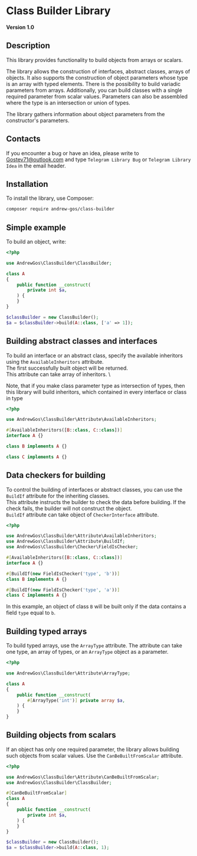 # Class Builder Library

**Version 1.0**

## Description

This library provides functionality to build objects from arrays or scalars.

The library allows the construction of interfaces, abstract classes, arrays of objects. It also supports the construction of object parameters whose type is an array with typed elements. There is the possibility to build variadic parameters from arrays. Additionally, you can build classes with a single required parameter from scalar values. Parameters can also be assembled where the type is an intersection or union of types.

The library gathers information about object parameters from the constructor's parameters.

## Contacts

If you encounter a bug or have an idea, please write to [Gostev71@outlook.com](Gostev71@outlook.com) and type `Telegram Library Bug` or `Telegram Library Idea` in the email header.

## Installation

To install the library, use Composer:

```sh
composer require andrew-gos/class-builder
```

## Simple example

To build an object, write:
```php
<?php

use AndrewGos\ClassBuilder\ClassBuilder;

class A
{
    public function __construct(
        private int $a,
    ) {
    }
}

$classBuilder = new ClassBuilder();
$a = $classBuilder->build(A::class, ['a' => 1]);
```

## Building abstract classes and interfaces

To build an interface or an abstract class, specify the available inheritors using the `AvailableInheritors` attribute. \
The first successfully built object will be returned. \
This attribute can take array of inheritors. \

Note, that if you make class parameter type as intersection of types, then this library will build inheritors,
which contained in every interface or class in type

```php
<?php

use AndrewGos\ClassBuilder\Attribute\AvailableInheritors;

#[AvailableInheritors([B::class, C::class])]
interface A {}

class B implements A {}

class C implements A {}
```

## Data checkers for building

To control the building of interfaces or abstract classes, you can use the `BuildIf` attribute for the inheriting classes. \
This attribute instructs the builder to check the data before building. If the check fails, the builder will not construct the object. \
`BuildIf` attribute can take object of `CheckerInterface` attribute.

```php
<?php

use AndrewGos\ClassBuilder\Attribute\AvailableInheritors;
use AndrewGos\ClassBuilder\Attribute\BuildIf;
use AndrewGos\ClassBuilder\Checker\FieldIsChecker;

#[AvailableInheritors([B::class, C::class])]
interface A {}

#[BuildIf(new FieldIsChecker('type', 'b'))]
class B implements A {}

#[BuildIf(new FieldIsChecker('type', 'a'))]
class C implements A {}
```
In this example, an object of class `B` will be built only if the data contains a field `type` equal to `b`.

## Building typed arrays

To build typed arrays, use the `ArrayType` attribute. The attribute can take one type, an array of types, or an `ArrayType` object as a parameter.

```php
<?php

use AndrewGos\ClassBuilder\Attribute\ArrayType;

class A
{
    public function __construct(
        #[ArrayType('int')] private array $a,
    ) {
    }
}
```

## Building objects from scalars

If an object has only one required parameter, the library allows building such objects from scalar values. Use the `CanBeBuiltFromScalar` attribute.

```php
<?php

use AndrewGos\ClassBuilder\Attribute\CanBeBuiltFromScalar;
use AndrewGos\ClassBuilder\ClassBuilder;

#[CanBeBuiltFromScalar]
class A
{
    public function __construct(
        private int $a,
    ) {
    }
}

$classBuilder = new ClassBuilder();
$a = $classBuilder->build(A::class, 1);
```
